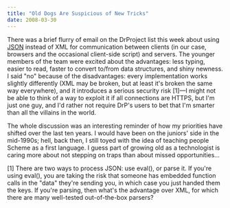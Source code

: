 ```yaml
---
title: "Old Dogs Are Suspicious of New Tricks"
date: 2008-03-30
---
```

There was a brief flurry of email on the DrProject list this week about using <a href="http://www.json.org/">JSON</a> instead of XML for communication between clients (in our case, browsers and the occasional client-side script) and servers.  The younger members of the team were excited about the advantages: less typing, easier to read, faster to convert to/from data structures, and shiny newness.  I said "no" because of the disadvantages: every implementation works slightly differently (XML may be broken, but at least it's broken the same way everywhere), and it introduces a serious security risk [1]—I might not be able to think of a way to exploit it if all connections are HTTPS, but I'm just one guy, and I'd rather not require DrP's users to bet that I'm smarter than all the villains in the world.

The whole discussion was an interesting reminder of how my priorities have shifted over the last ten years. I would have been on the juniors' side in the mid-1990s; hell, back then, I still toyed with the idea of teaching people Scheme as a first language.  I guess part of growing old as a technologist is caring more about not stepping on traps than about missed opportunities…

[1] There are two ways to process JSON: use eval(), or parse it. If you're using eval(), you are taking the risk that someone has embedded function calls in the "data" they're sending you, in which case you just handed them the keys.  If you're parsing, then what's the advantage over XML, for which there are many well-tested out-of-the-box parsers?
